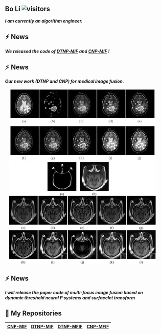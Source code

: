 ## Bo Li  ![visitors](https://visitor-badge.glitch.me/badge?page_id=MorvanLi/MorvanLi) 

_**I am currently an algorithm engineer.**_

## ⚡  **News**

_**We released the  code of [DTNP-MIF](https://github.com/MorvanLi/DTNP-MIF) and [CNP-MIF](https://github.com/MorvanLi/CNP-MIF) !**_



## ⚡  **News**

***Our new work (DTNP and CNP) for medical image fusion.***

<div align=center><img src="https://github.com/MorvanLi/CNP-MIF/blob/main/figures/example.jpg" width="480"  style = "max-width: 100%"></div>



<div align=center><img src="https://github.com/MorvanLi/DTNP-MIF/blob/main/figures/example.jpg" width="480"  style = "max-width: 100%"></div>



## ⚡  **News**

_**I will release the  paper code of  multi-focus image fusion based on dynamic threshold neural P systems and surfacelet transform**_



## 🌱 **My Repositories**

| [CNP-MIF](https://github.com/MorvanLi/CNP-MIF) | **[DTNP-MIF](https://github.com/MorvanLi/DTNP-MIF)** | **[DTNP-MFIF](https://github.com/MorvanLi)** | **[CNP-MFIF](https://github.com/MorvanLi)** |
| ---------------------------------------------- | ---------------------------------------------------- | -------------------------------------------- | ------------------------------------------- |

















